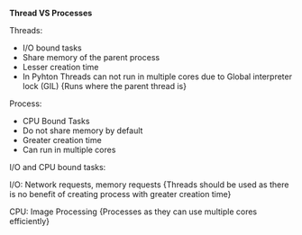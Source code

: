 **Thread VS Processes**

Threads:
- I/O bound tasks
- Share memory of the parent process
- Lesser creation time
- In Pyhton Threads can not run in multiple cores due to Global interpreter lock (GIL) {Runs where the parent thread is}

Process:
- CPU Bound Tasks
- Do not share memory by default
- Greater creation time
- Can run in multiple cores

I/O and CPU bound tasks:

I/O: Network requests, memory requests {Threads should be used as there is no benefit of creating process with greater creation time}

CPU: Image Processing {Processes as they can use multiple cores efficiently}
